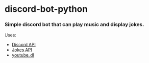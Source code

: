 # discord-bot-python

### Simple discord bot that can play music and display jokes.

Uses:
* [Discord API](https://pypi.org/project/discord.py/)
* [Jokes API](https://official-joke-api.appspot.com/random_joke)
* [youtube_dl](https://github.com/ytdl-org/youtube-dl)
